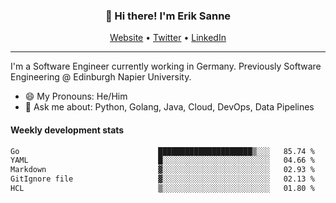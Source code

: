 <h3 align="center">👋 Hi there! I'm Erik Sanne</h3>
<p align="center">
  <a href="https://eriksanne.com">Website</a> •
  <a href="https://twitter.com/ErikKonradSanne">Twitter</a> •
  <a href="https://www.linkedin.com/in/eriksanne/">LinkedIn</a>
</p>

---
I'm a Software Engineer currently working in Germany. Previously Software Engineering @ Edinburgh Napier University.

- 😄 My Pronouns: He/Him
- 💬 Ask me about: Python, Golang, Java, Cloud, DevOps, Data Pipelines

<h4>Weekly development stats</h4>
<!--START_SECTION:waka-->

```txt
Go                               █████████████████████▒░░░   85.74 %
YAML                             █░░░░░░░░░░░░░░░░░░░░░░░░   04.66 %
Markdown                         ▓░░░░░░░░░░░░░░░░░░░░░░░░   02.93 %
GitIgnore file                   ▓░░░░░░░░░░░░░░░░░░░░░░░░   02.13 %
HCL                              ▒░░░░░░░░░░░░░░░░░░░░░░░░   01.80 %
```

<!--END_SECTION:waka-->
